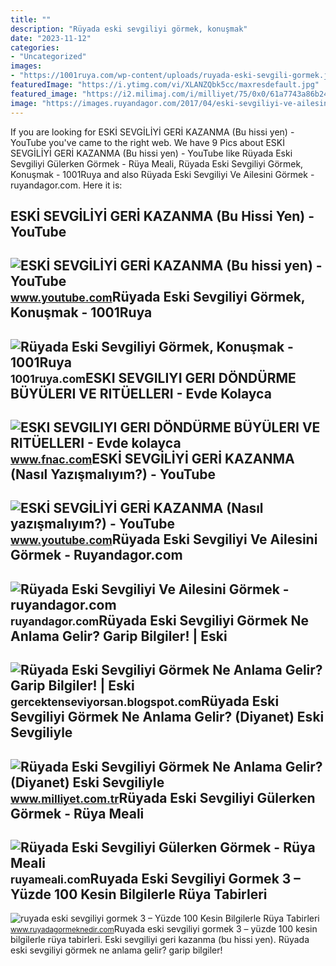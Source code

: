 ```yaml
---
title: ""
description: "Rüyada eski sevgiliyi görmek, konuşmak"
date: "2023-11-12"
categories:
- "Uncategorized"
images:
- "https://1001ruya.com/wp-content/uploads/ruyada-eski-sevgili-gormek.jpg"
featuredImage: "https://i.ytimg.com/vi/XLANZQbk5cc/maxresdefault.jpg"
featured_image: "https://i2.milimaj.com/i/milliyet/75/0x0/61a7743a86b24a0f203e8929.jpg"
image: "https://images.ruyandagor.com/2017/04/eski-sevgiliyi-ve-ailesini-gormek-1710.jpg"
---
```


If you are looking for ESKİ SEVGİLİYİ GERİ KAZANMA (Bu hissi yen) - YouTube you've came to the right web. We have 9 Pics about ESKİ SEVGİLİYİ GERİ KAZANMA (Bu hissi yen) - YouTube like Rüyada Eski Sevgiliyi Gülerken Görmek - Rüya Meali, Rüyada Eski Sevgiliyi Görmek, Konuşmak - 1001Ruya and also Rüyada Eski Sevgiliyi Ve Ailesini Görmek - ruyandagor.com. Here it is:

ESKİ SEVGİLİYİ GERİ KAZANMA (Bu Hissi Yen) - YouTube
----------------------------------------------------

 ![ESKİ SEVGİLİYİ GERİ KAZANMA (Bu hissi yen) - YouTube](https://i.ytimg.com/vi/asexCO83ki0/maxresdefault.jpg) <small>www.youtube.com</small>Rüyada Eski Sevgiliyi Görmek, Konuşmak - 1001Ruya
-------------------------------------------------

 ![Rüyada Eski Sevgiliyi Görmek, Konuşmak - 1001Ruya](https://1001ruya.com/wp-content/uploads/ruyada-eski-sevgili-gormek.jpg) <small>1001ruya.com</small>ESKI SEVGILIYI GERI DÖNDÜRME BÜYÜLERI VE RITÜELLERI - Evde Kolayca
------------------------------------------------------------------

 ![ESKI SEVGILIYI GERI DÖNDÜRME BÜYÜLERI VE RITÜELLERI - Evde kolayca](https://static.fnac-static.com/multimedia/Images/FR/NR/e4/45/da/14304740/1507-1/tsp20220407210659/ESKI-SEVGILIYI-GERI-DONDURME-BUYULERI-VE-RITUELLERI-Evde-kolayca-yapabileceginiz-Rituller-Buyuler-ve-Tilsimlar.jpg) <small>www.fnac.com</small>ESKİ SEVGİLİYİ GERİ KAZANMA (Nasıl Yazışmalıyım?) - YouTube
-----------------------------------------------------------

 ![ESKİ SEVGİLİYİ GERİ KAZANMA (Nasıl yazışmalıyım?) - YouTube](https://i.ytimg.com/vi/XLANZQbk5cc/maxresdefault.jpg) <small>www.youtube.com</small>Rüyada Eski Sevgiliyi Ve Ailesini Görmek - Ruyandagor.com
---------------------------------------------------------

 ![Rüyada Eski Sevgiliyi Ve Ailesini Görmek - ruyandagor.com](https://images.ruyandagor.com/2017/04/eski-sevgiliyi-ve-ailesini-gormek-1710.jpg) <small>ruyandagor.com</small>Rüyada Eski Sevgiliyi Görmek Ne Anlama Gelir? Garip Bilgiler! | Eski
--------------------------------------------------------------------

 ![Rüyada Eski Sevgiliyi Görmek Ne Anlama Gelir? Garip Bilgiler! | Eski](https://2.bp.blogspot.com/-rJFF8kL4-3M/Ua1R6Sa32mI/AAAAAAAAAfc/Ycq9ANy-57Y/s1600/Rüyada+Eski+Sevgiliyi+Görmek.jpg) <small>gercektenseviyorsan.blogspot.com</small>Rüyada Eski Sevgiliyi Görmek Ne Anlama Gelir? (Diyanet) Eski Sevgiliyle
-----------------------------------------------------------------------

 ![Rüyada Eski Sevgiliyi Görmek Ne Anlama Gelir? (Diyanet) Eski Sevgiliyle](https://i2.milimaj.com/i/milliyet/75/0x0/61a7743a86b24a0f203e8929.jpg) <small>www.milliyet.com.tr</small>Rüyada Eski Sevgiliyi Gülerken Görmek - Rüya Meali
--------------------------------------------------

 ![Rüyada Eski Sevgiliyi Gülerken Görmek - Rüya Meali](http://ruyameali.com/wp-content/uploads/2025/08/1-6-810x592.jpg) <small>ruyameali.com</small>Ruyada Eski Sevgiliyi Gormek 3 – Yüzde 100 Kesin Bilgilerle Rüya Tabirleri
--------------------------------------------------------------------------

 ![ruyada eski sevgiliyi gormek 3 – Yüzde 100 Kesin Bilgilerle Rüya Tabirleri](https://www.ruyadagormeknedir.com/wp-content/uploads/2016/03/ruyada-eski-sevgiliyi-gormek-3.jpg) <small>www.ruyadagormeknedir.com</small>Ruyada eski sevgiliyi gormek 3 – yüzde 100 kesin bilgilerle rüya tabirleri. Eski̇ sevgi̇li̇yi̇ geri̇ kazanma (bu hissi yen). Rüyada eski sevgiliyi görmek ne anlama gelir? garip bilgiler!
